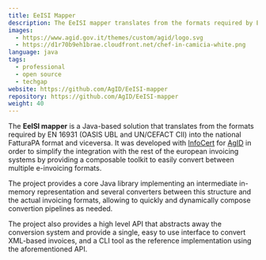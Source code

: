 ```yaml
---
title: EeISI Mapper
description: The EeISI mapper translates from the formats required by EN 16931 (OASIS UBL and UN/CEFACT CII) into the national FatturaPA format and viceversa.
images: 
  - https://www.agid.gov.it/themes/custom/agid/logo.svg
  - https://d1r70b9eh1brae.cloudfront.net/chef-in-camicia-white.png
language: java
tags: 
  - professional
  - open source
  - techgap
website: https://github.com/AgID/EeISI-mapper
repository: https://github.com/AgID/EeISI-mapper
weight: 40
---
```


The **EeISI mapper** is a Java-based solution that translates from the formats required by EN 16931 (OASIS UBL and UN/CEFACT CII) into the national FatturaPA format and viceversa. 
It was developed with [InfoCert] for [AgID] in order to simplify the integration with the rest of the european invoicing systems by providing a composable toolkit
to easily convert between multiple e-invoicing formats. 

The project provides a core Java library implementing an intermediate in-memory representation 
and several converters between this structure and the actual invoicing formats, allowing to quickly and dynamically compose convertion pipelines as needed.

The project also provides a high level API that abstracts away the conversion system and provide a single, easy to use interface to convert XML-based 
invoices, and a CLI tool as the reference implementation using the aforementioned API.

[InfoCert]: https://infocert.it
[AgID]: https://agid.gov.it
